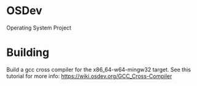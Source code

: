 # OSDev
Operating System Project

# Building
Build a gcc cross compiler for the x86_64-w64-mingw32 target. See this tutorial for more info: https://wiki.osdev.org/GCC_Cross-Compiler